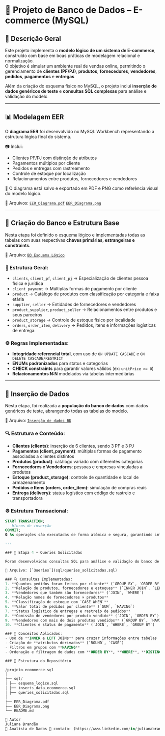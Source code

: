 # 🛒 Projeto de Banco de Dados – E-commerce (MySQL)

## 📘 Descrição Geral

Este projeto implementa o **modelo lógico de um sistema de E-commerce**, construído com base em boas práticas de modelagem relacional e normalização.  
O objetivo é simular um ambiente real de vendas online, permitindo o gerenciamento de **clientes (PF/PJ)**, **produtos**, **fornecedores**, **vendedores**, **pedidos**, **pagamentos** e **entregas**.  

Além da criação do esquema físico no MySQL, o projeto inclui **inserção de dados genéricos de teste** e **consultas SQL complexas** para análise e validação do modelo.

---

## 📊 Modelagem EER

O **diagrama EER** foi desenvolvido no MySQL Workbench representando a estrutura lógica final do sistema.

📷 Inclui:
- Clientes PF/PJ com distinção de atributos  
- Pagamentos múltiplos por cliente  
- Pedidos e entregas com rastreamento  
- Controle de estoque por localização  
- Relacionamentos entre produtos, fornecedores e vendedores  

🧠 O diagrama está salvo e exportado em PDF e PNG como referência visual do modelo lógico.

📄 Arquivos: [`EER_Diagrama.pdf`](docs/EER_Diagram_Ecommerce.pdf)
             [`EER_Diagrama.png`](docs/EER_Diagram_Ecommerce.png)

---

## 🧩 Criação do Banco e Estrutura Base

Nesta etapa foi definido o esquema lógico e implementadas todas as tabelas com suas respectivas **chaves primárias, estrangeiras e constraints**.

📄 Arquivo: [`BD Esquema Lógico`](sql/esquema_logico.sql)

### 🧱 Estrutura Geral:
- `clients`, `client_pf`, `client_pj` → Especialização de clientes pessoa física e jurídica  
- `client_payment` → Múltiplas formas de pagamento por cliente  
- `product` → Catálogo de produtos com classificação por categoria e faixa etária  
- `supplier`, `seller` → Entidades de fornecedores e vendedores  
- `product_supplier`, `product_seller` → Relacionamentos entre produtos e seus parceiros  
- `product_storage` → Controle de estoque físico por localidade  
- `orders`, `order_item`, `delivery` → Pedidos, itens e informações logísticas de entrega  

### ⚙️ Regras Implementadas:
- **Integridade referencial total**, com uso de `ON UPDATE CASCADE` e `ON DELETE CASCADE/RESTRICT`  
- **ENUMs padronizados** para status e categorias  
- **CHECK constraints** para garantir valores válidos (ex: `unitPrice >= 0`)  
- **Relacionamentos N:N** modelados via tabelas intermediárias  

---

## 💾 Inserção de Dados

Nesta etapa, foi realizada a **população do banco de dados** com dados genéricos de teste, abrangendo todas as tabelas do modelo.

📄 Arquivo: [`Inserção de dados BD`](sql/inserts_data_ecommerce.sql)

### 🔍 Estrutura e Conteúdo:
- **Clientes (clients)**: inserção de 6 clientes, sendo 3 PF e 3 PJ  
- **Pagamentos (client_payment)**: múltiplas formas de pagamento associadas a clientes distintos  
- **Produtos (product)**: catálogo variado com diferentes categorias  
- **Fornecedores e Vendedores**: pessoas e empresas vinculadas a produtos  
- **Estoque (product_storage)**: controle de quantidade e local de armazenamento  
- **Pedidos e Itens (orders, order_item)**: simulação de compras reais  
- **Entrega (delivery)**: status logístico com código de rastreio e transportadora  

### ⚙️ Estrutura Transacional:
```sql
START TRANSACTION;
-- blocos de inserção
COMMIT;
🔒 As operações são executadas de forma atômica e segura, garantindo integridade total dos dados.

---

### 🧠 Etapa 4 – Queries Solicitadas

Foram desenvolvidas consultas SQL para análise e validação do banco de dados, aplicando conceitos de **JOINs**, **agrupamentos**, **filtros**, **expressões condicionais** e **funções agregadas**.

📄 Arquivo: [`Queries`](sql/queries_solicitadas.sql)

### 🔍 Consultas Implementadas:
1. **Quantos pedidos foram feitos por cliente** (`GROUP BY`, `ORDER BY`)  
2. **Relação de produtos, fornecedores e estoques** (`INNER JOIN`, `LEFT JOIN`)  
3. **Vendedores que também são fornecedores** (`JOIN`, `WHERE`)  
4. **Relação nomes de fornecedores × produtos**  
5. **Classificação de estoque com `CASE WHEN`**  
6. **Valor total de pedidos por cliente** (`SUM`, `HAVING`)  
7. **Status logístico de entregas e rastreio de pedidos**  
8. **Comissão de vendedores por produto vendido** (`JOIN`, `ORDER BY`)  
9. **Vendedores com mais de dois produtos vendidos** (`GROUP BY`, `HAVING`)  
10. **Clientes e status de pagamento** (`JOIN`, `WHERE`, `GROUP BY`)

### 🧩 Conceitos Aplicados:
- Uso de **INNER e LEFT JOINs** para cruzar informações entre tabelas  
- Criação de **atributos derivados** (`ROUND`, `CASE`)  
- Filtros em grupos com **HAVING**  
- Ordenação e filtragem de dados com **ORDER BY**, **WHERE**, **DISTINCT**

### 🧾 Estrutura do Repositório

/projeto-ecommerce-sql
│
├── sql/
│ ├── esquema_logico.sql
│ ├── inserts_data_ecommerce.sql
│ ├── queries_solicitadas.sql
│
├── EER_Diagrama.pdf
├── EER_Diagrama.png
└── README.md

🧠 Autor
Juliana Brandão
💼 Analista de Dados 📧 contato: (https://www.linkedin.com/in/julianabrandaosv/)
